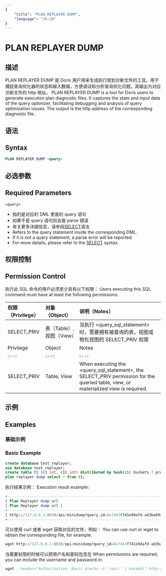 ```yaml
---
{
    "title": "PLAN REPLAYER DUMP",
    "language": "zh-CN"
}
---
```


<!--
Licensed to the Apache Software Foundation (ASF) under one
or more contributor license agreements.  See the NOTICE file
distributed with this work for additional information
regarding copyright ownership.  The ASF licenses this file
to you under the Apache License, Version 2.0 (the
"License"); you may not use this file except in compliance
with the License.  You may obtain a copy of the License at

  http://www.apache.org/licenses/LICENSE-2.0

Unless required by applicable law or agreed to in writing,
software distributed under the License is distributed on an
"AS IS" BASIS, WITHOUT WARRANTIES OR CONDITIONS OF ANY
KIND, either express or implied.  See the License for the
specific language governing permissions and limitations
under the License.
-->
# PLAN REPLAYER DUMP

## 描述

PLAN REPLAYER DUMP 是 Doris 用户用来生成执行规划诊断文件的工具。用于捕捉查询优化器的状态和输入数据，方便调试和分析查询优化问题。其输出为对应诊断文件的 http 地址。
PLAN REPLAYER DUMP is a tool for Doris users to generate execution plan diagnostic files. It captures the state and input data of the query optimizer, facilitating debugging and analysis of query optimization issues. The output is the http address of the corresponding diagnostic file.

## 语法
## Syntax

```sql
PLAN REPLAYER DUMP <query>
```

## 必选参数
## Required Parameters

`<query>`

- 指的是对应的 DML 里面的 query 语句
- 如果不是 query 语句则会报 parse 错误
- 有关更多详细信息，请参阅[SELECT](https://doris.apache.org/zh-CN/docs/sql-manual/sql-statements/Data-Manipulation-Statements/Manipulation/SELECT/)语法
- Refers to the query statement inside the corresponding DML.
- If it is not a query statement, a parse error will be reported.
- For more details, please refer to the [SELECT](https://doris.apache.org/en-US/docs/sql-manual/sql-statements/Data-Manipulation-Statements/Manipulation/SELECT/) syntax.

## 权限控制
## Permission Control

执行此 SQL 命令的用户必须至少具有以下权限：
Users executing this SQL command must have at least the following permissions:

| 权限（Privilege） | 对象（Object）            | 说明（Notes）                                                |
| :---------------- | :------------------------ | :----------------------------------------------------------- |
| SELECT_PRIV       | 表（Table）, 视图（View） | 当执行 <query_sql_statement> 时，需要拥有被查询的表，视图或物化视图的 SELECT_PRIV 权限 |
| Privilege | Object | Notes |
| :--: | :--: | :--: |
| SELECT_PRIV | Table, View | When executing the <query_sql_statement>, the SELECT_PRIV permission for the queried table, view, or materialized view is required. |

## 示例
## Examples

### 基础示例
### Basic Example

```sql
create database test_replayer;
use database test_replayer;
create table t1 (c1 int, c11 int) distributed by hash(c1) buckets 3 properties('replication_num' = '1');
plan replayer dump select * from t1;
```

执行结果示例：
Execution result example:

```sql
+-------------------------------------------------------------------------------+
| Plan Replayer dump url                                                        |
| Plan Replayer dump url |
+-------------------------------------------------------------------------------+
| http://127.0.0.1:8030/api/minidump?query_id=6e7441f741e94afd-ad3ba69429ad18ec |
+-------------------------------------------------------------------------------+
```

可以使用 curl 或者 wget 获取对应的文件，例如：
You can use curl or wget to obtain the corresponding file, for example:

```sql
wget http://127.0.0.1:8030/api/minidump?query_id=6e7441f741e94afd-ad3ba69429ad18ec
```

当需要权限的时候可以把用户名和密码包含在
When permissions are required, you can include the username and password in:

```sql
wget --header="Authorization: Basic $(echo -n 'root:' | base64)" http://127.0.0.1:8030/api/minidump?query_id=6e7441f741e94afd-ad3ba69429ad18ec
```
```

